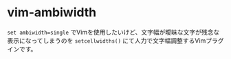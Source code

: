 
# vim-ambiwidth

`set ambiwidth=single` でVimを使用したいけど、文字幅が曖昧な文字が残念な表示になってしまうのを `setcellwidths()` にて人力で文字幅調整するVimプラグインです。

